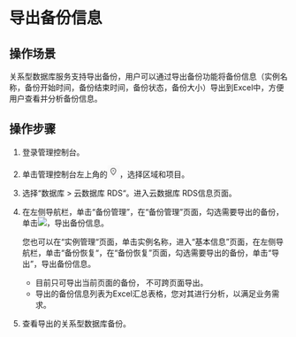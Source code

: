 # 导出备份信息<a name="rds_sqlserver_05_0035"></a>

## 操作场景<a name="zh-cn_topic_0171122517_section246265955612"></a>

关系型数据库服务支持导出备份，用户可以通过导出备份功能将备份信息（实例名称，备份开始时间，备份结束时间，备份状态，备份大小）导出到Excel中，方便用户查看并分析备份信息。

## 操作步骤<a name="zh-cn_topic_0171122517_section666541125419"></a>

1.  登录管理控制台。
2.  单击管理控制台左上角的![](figures/Region灰色图标.png)，选择区域和项目。
3.  选择“数据库  \>  云数据库 RDS“。进入云数据库 RDS信息页面。
4.  在左侧导航栏，单击“备份管理”，在“备份管理”页面，勾选需要导出的备份，单击![](figures/导出备份信息-51.png)，导出备份信息。

    您也可以在“实例管理“页面，单击实例名称，进入“基本信息”页面，在左侧导航栏，单击“备份恢复“，在“备份恢复”页面，勾选需要导出的备份，单击“导出”，导出备份信息。

    -   目前只可导出当前页面的备份， 不可跨页面导出。
    -   导出的备份信息列表为Excel汇总表格，您对其进行分析，以满足业务需求。

5.  查看导出的关系型数据库备份。

